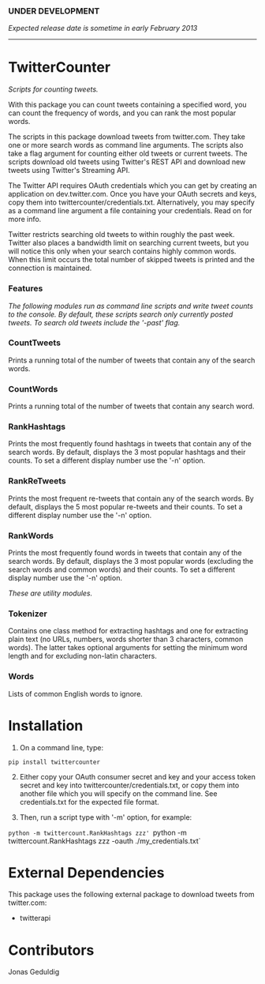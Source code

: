 ### UNDER DEVELOPMENT ###

_Expected release date is sometime in early February 2013_

---

# TwitterCounter #

*Scripts for counting tweets.*

With this package you can count tweets containing a specified word, you can count the frequency of words, and you can rank the most popular words.

The scripts in this package download tweets from twitter.com.  They take one or more search words as command line arguments.  The scripts also take a flag argument for counting either old tweets or current tweets.  The scripts download old tweets using Twitter's REST API and download new tweets using Twitter's Streaming API.

The Twitter API requires OAuth credentials which you can get by creating an application on dev.twitter.com.  Once you have your OAuth secrets and keys, copy them into twittercounter/credentials.txt.  Alternatively, you may specify as a command line argument a file containing your credentials.  Read on for more info.

Twitter restricts searching old tweets to within roughly the past week.  Twitter also places a bandwidth limit on searching current tweets, but you will notice this only when your search contains highly common words.  When this limit occurs the total number of skipped tweets is printed and the connection is maintained.

### Features ###

_The following modules run as command line scripts and write tweet counts to the console.  By default, these scripts search only currently posted tweets.  To search old tweets include the '-past' flag._

### CountTweets ###

Prints a running total of the number of tweets that contain any of the search words.

### CountWords ###

Prints a running total of the number of tweets that contain any search word.

### RankHashtags ###

Prints the most frequently found hashtags in tweets that contain any of the search words.  By default, displays the 3 most popular hashtags and their counts.  To set a different display number use the '-n' option.

### RankReTweets ###

Prints the most frequent re-tweets that contain any of the search words.  By default, displays the 5 most popular re-tweets and their counts.  To set a different display number use the '-n' option.

### RankWords ###

Prints the most frequently found words in tweets that contain any of the search words.  By default, displays the 3 most popular words (excluding the search words and common words) and their counts.  To set a different display number use the '-n' option.

_These are utility modules._

### Tokenizer ###

Contains one class method for extracting hashtags and one for extracting plain text (no URLs, numbers, words shorter than 3 characters, common words).  The latter takes optional arguments for setting the minimum word length and for excluding non-latin characters.

### Words ###

Lists of common English words to ignore.

# Installation #


1. On a command line, type:

`pip install twittercounter`

2. Either copy your OAuth consumer secret and key and your access token secret and key into twittercounter/credentials.txt, or copy them into another file which you will specify on the command line.  See credentials.txt for the expected file format.

3. Then, run a script type with '-m' option, for example:

`python -m twittercount.RankHashtags zzz'
`python -m twittercount.RankHashtags zzz -oauth ./my_credentials.txt`

# External Dependencies #

This package uses the following external package to download tweets from twitter.com:

* twitterapi

# Contributors #

Jonas Geduldig
